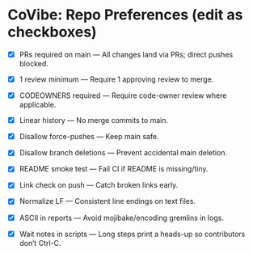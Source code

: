 <!-- status: stub; target: 150+ words -->
<!-- status: stub; target: 150+ words -->
<!-- status: stub; target: 150+ words -->
<!-- status: stub; target: 150+ words -->
<!-- status: stub; target: 150+ words -->
<!-- status: stub; target: 150+ words -->
# CoVibe: Repo Preferences (edit as checkboxes)
- [x] PRs required on main — All changes land via PRs; direct pushes blocked.
- [x] 1 review minimum — Require 1 approving review to merge.
- [x] CODEOWNERS required — Require code-owner review where applicable.
- [x] Linear history — No merge commits to main.
- [x] Disallow force-pushes — Keep main safe.
- [x] Disallow branch deletions — Prevent accidental main deletion.
- [x] README smoke test — Fail CI if README is missing/tiny.
- [x] Link check on push — Catch broken links early.
- [x] Normalize LF — Consistent line endings on text files.
- [x] ASCII in reports — Avoid mojibake/encoding gremlins in logs.
- [x] Wait notes in scripts — Long steps print a heads-up so contributors don’t Ctrl-C.







